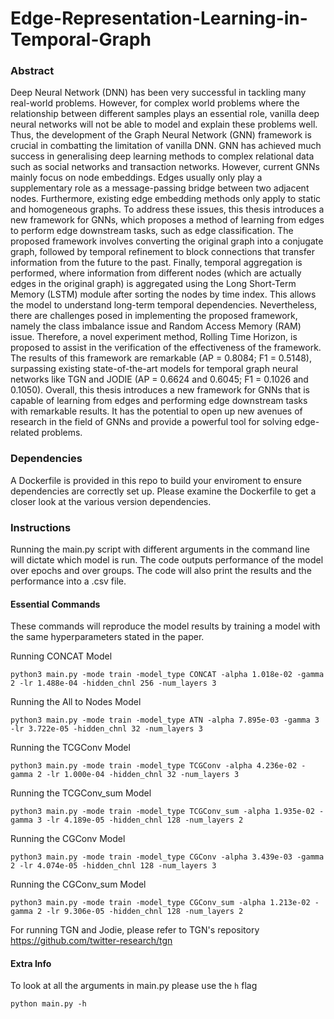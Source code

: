 # Edge-Representation-Learning-in-Temporal-Graph

### Abstract
Deep Neural Network (DNN) has been very successful in tackling many real-world problems. However, for complex world problems where the relationship between different samples plays an essential role, vanilla deep neural networks will not be able to model and explain these problems well. Thus, the development of the Graph Neural Network (GNN) framework is crucial in combatting the limitation of vanilla DNN. GNN has achieved much success in generalising deep learning methods to complex relational data such as social networks and transaction networks. However, current GNNs mainly focus on node embeddings. Edges usually only play a supplementary role as a message-passing bridge between two adjacent nodes. Furthermore, existing edge embedding methods only apply to static and homogeneous graphs. To address these issues, this thesis introduces a new framework for GNNs, which proposes a method of learning from edges to perform edge downstream tasks, such as edge classification. The proposed framework involves converting the original graph into a conjugate graph, followed by temporal refinement to block connections that transfer information from the future to the past. Finally, temporal aggregation is performed, where information from different nodes (which are actually edges in the original graph) is aggregated using the Long Short-Term Memory (LSTM) module after sorting the nodes by time index. This allows the model to understand long-term temporal dependencies. Nevertheless, there are challenges posed in implementing the proposed framework, namely the class imbalance issue and Random Access Memory (RAM) issue. Therefore, a novel experiment method, Rolling Time Horizon, is proposed to assist in the verification of the effectiveness of the framework.  The results of this framework are remarkable (AP = 0.8084; F1 = 0.5148), surpassing existing state-of-the-art models for temporal graph neural networks like TGN and JODIE (AP = 0.6624 and 0.6045; F1 = 0.1026 and 0.1050). Overall, this thesis introduces a new framework for GNNs that is capable of learning from edges and performing edge downstream tasks with remarkable results. It has the potential to open up new avenues of research in the field of GNNs and provide a powerful tool for solving edge-related problems.


### Dependencies
A Dockerfile is provided in this repo to build your enviroment to ensure dependencies are correctly set up. Please examine the Dockerfile to get a closer look at the various version dependencies.

### Instructions 
Running the main.py script with different arguments in the command line will dictate which model is run. The code outputs performance of the model 
over epochs and over groups. The code will also print the results and the performance into a .csv file. 

#### Essential Commands
These commands will reproduce the model results by training a model with the same hyperparameters stated in the paper.

Running CONCAT Model
```
python3 main.py -mode train -model_type CONCAT -alpha 1.018e-02 -gamma 2 -lr 1.488e-04 -hidden_chnl 256 -num_layers 3
```
Running the All to Nodes Model
```
python3 main.py -mode train -model_type ATN -alpha 7.895e-03 -gamma 3 -lr 3.722e-05 -hidden_chnl 32 -num_layers 3
```

Running the TCGConv Model
```
python3 main.py -mode train -model_type TCGConv -alpha 4.236e-02 -gamma 2 -lr 1.000e-04 -hidden_chnl 32 -num_layers 3
```

Running the TCGConv_sum Model
```
python3 main.py -mode train -model_type TCGConv_sum -alpha 1.935e-02 -gamma 3 -lr 4.189e-05 -hidden_chnl 128 -num_layers 2
```

Running the CGConv Model
```
python3 main.py -mode train -model_type CGConv -alpha 3.439e-03 -gamma 2 -lr 4.074e-05 -hidden_chnl 128 -num_layers 3
```

Running the CGConv_sum Model
```
python3 main.py -mode train -model_type CGConv_sum -alpha 1.213e-02 -gamma 2 -lr 9.306e-05 -hidden_chnl 128 -num_layers 2
```

For running TGN and Jodie, please refer to TGN's repository https://github.com/twitter-research/tgn

#### Extra Info
To look at all the arguments in main.py please use the `h` flag
```
python main.py -h
```

